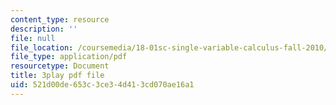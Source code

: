 ```yaml
---
content_type: resource
description: ''
file: null
file_location: /coursemedia/18-01sc-single-variable-calculus-fall-2010/521d00de653c3ce34d413cd070ae16a1_BGE3wb7H2PA.pdf
file_type: application/pdf
resourcetype: Document
title: 3play pdf file
uid: 521d00de-653c-3ce3-4d41-3cd070ae16a1
---
```

